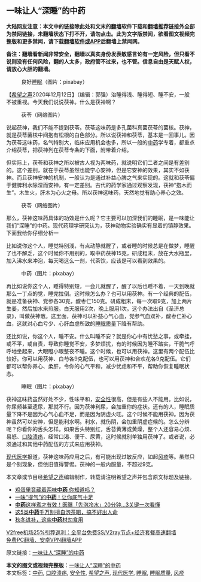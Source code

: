  <h2>一味让人“深睡”的中药</h2> <p class="notice"><b>大陆网友注意：本文中的链接除此处和文末的<a href="https://github.com/bannedbook/fanqiang" >翻墙</a>软件下载和<a href="https://github.com/killgcd/justmysocks/blob/master/README.md">翻墙推荐</a>链接外全部为禁网链接，未翻墙状态下打不开，请勿点击。此为文字版禁闻，欲看图文视频完整版和更多禁闻，请下载<a href="https://github.com/bannedbook/fanqiang">翻墙软件或APP</a>后翻墙上禁闻网。</p><p>备注：翻墙看新闻非常安全，翻墙以真实身份发表敏感言论有一定风险，但只看不说则没有任何风险，翻的人太多，政府管不过来，也不管。信息自由是天赋人权，请放心大胆的翻墙。</b></p>  <div class="entry"> <figure><figcaption>良好<a href="https://www.bannedbook.org/bnews/tag/%e7%9d%a1%e7%9c%a0/" class="st_tag internal_tag" rel="tag" title="标签 睡眠 下的日志">睡眠</a>（图片：pixabay）</figcaption></figure> <p>【<span class='wp_keywordlink_affiliate'><a href="https://www.soundofhope.org" title="希望之声" target="_blank">希望之声</a></span>2020年12月12日】（编辑：郭强）治睡得浅、睡得短、睡不安，一般不被重视。今天我们说说茯神。什么是茯神啊？</p> <figure><figcaption>茯苓（网络图片）</figcaption></figure> <p>说起茯神，我们不能不提到茯苓。茯苓这味药是多孔菌科真菌茯苓的菌核。茯神，就是茯苓菌核中间抱有松根的白色部分。所以说茯神和茯苓，基本是一回事儿。因为茯苓这味药，名气特别大，临床应用机会也多，所以一般的<a href="https://www.bannedbook.org/bnews/tag/%E4%B8%AD%E8%8D%AF/" class="st_tag internal_tag" rel="tag" title="标签 中药 下的日志">中药</a>学专着，都重点介绍茯苓，把茯神列在茯苓专条的下面，附带着介绍。</p>  <p>但实际上，茯苓和茯神之所以被古人视为两味药，就说明它们二者之间是有差别的。这个差别，就在于茯苓虽然也能宁心安神，但是它安神的效果，其实不如茯神。而且茯神安神的机制，一般认为是通过补益心脾之气来实现的。这就和茯苓偏于健脾利水除湿而安神，有一定差别。古代的药学家通过观察发现，茯神“抱木而生”。木生火，肝木为心火之母。所以茯神这味药，天然地觉有助心养心之效。</p> <figure><figcaption>茯苓（网络图片）</figcaption></figure> <p>那么，茯神这味药具体的功效是什么呢？它主要可以加深我们的睡眠，是一味能让我们“深睡”的中药。现代药理学研究认为，茯神动物实验确实有显着的镇静效果。下面我给你仔细分析一</p>  <p>比如说你这个人，睡觉特别浅，有点动静就醒了，或者睡的时候总是在做梦，睡醒了也不解乏，这个时候你不用别的，取中药茯神15克，研成粗末，放在大水瓶里，加入沸水来冲泡，每天喝这么一剂，代茶饮，应该是可以看到效果的。</p> <figure><figcaption>中药（图片：pixabay）</figcaption></figure> <p>再比如说你这个人，睡得特别短，一会儿就醒了，醒了以后也睡不着，一天到晚就那么一丁点的觉，睡完拉倒。这时候怎么办？也可以用茯神。有一个经典的配伍，就是准备茯神、党参各30克，酸枣仁150克。研成粗末，每一次取9克，加上两片生姜，然后加水来煎服。白天服用2次，晚上服用1次。这个办法出自《圣济总录》，叫做茯神散。这里面，茯神可以补益心气心血，党参气血双补，酸枣仁补心血，这就对心血亏少、心肝血虚所致的<a href="https://www.bannedbook.org/bnews/tag/%E7%9D%A1%E7%9C%A0%E8%B4%A8%E9%87%8F/" class="st_tag internal_tag" rel="tag" title="标签 睡眠质量 下的日志">睡眠质量</a>下降有帮助。</p>  <p>还比如说，你这个人，睡不安。什么叫睡不安？就是你心中有忧愁之事，或牵挂，或不平，或自责，导致你睡觉不安，多梦烦扰，有的时候因为睡不踏实，干脆气呼呼地坐起来，大眼瞪小眼整夜不睡。这个时候，也可以用茯神。这里有两个配伍比较好。你可以用茯神、白芍各9克配伍，也可以用茯神和合欢花各9克配伍。它们都可以帮你养心、柔肝，令你的心气平和，减少忧虑和不平，帮助你恢复睡眠状态。</p> <figure><figcaption>睡眠（图片：pixabay）</figcaption></figure> <p>茯神这味药虽然好处不少，性味平和，<a href="https://www.bannedbook.org/bnews/tag/%E5%AE%89%E5%85%A8%E6%80%A7/" class="st_tag internal_tag" rel="tag" title="标签 安全性 下的日志">安全性</a>很高，但是有些人不能用。比如说，你尿频甚至遗尿，那就不行。因为茯神利尿，会加重你的症状。还有的人，睡眠质量下降不是因为心气心血不足，而是因为阴虚火旺。这个时候不能用茯神。因为茯神虽然可以安神，但是能利水啊。利水，就伤阴，会加重阴虚症候的。怎么分辨呢？你看你的舌头怎样。如果舌头特别红，舌苔黄薄或黄燥，整个人还容易心烦、易怒、<a href="https://www.bannedbook.org/bnews/tag/%e5%8f%a3%e8%85%94%e6%ba%83%e7%96%a1/" class="st_tag internal_tag" rel="tag" title="标签 口腔溃疡 下的日志">口腔溃疡</a>，经常口渴、便干、尿黄，这时候就别单独用茯神了。或者说，必须通过和其他中药配伍的方式来应用茯神。</p>  <p><a href="https://www.bannedbook.org/bnews/tag/%E7%8E%B0%E4%BB%A3%E5%8C%BB%E5%AD%A6/" class="st_tag internal_tag" rel="tag" title="标签 现代医学 下的日志">现代医学</a>报道，茯神这味药应用之后，有可能出现过敏反应，如起<a href="https://www.bannedbook.org/bnews/tag/%e9%a3%8e%e7%96%b9/" class="st_tag internal_tag" rel="tag" title="标签 风疹 下的日志">风疹</a>等。虽然只是个别现象，但依旧值得警惕。茯神的一般内服量，不超过9克。</p> <p>本文章或节目经<a href="https://www.bannedbook.org/bnews/tag/%e5%b8%8c%e6%9c%9b%e4%b9%8b%e5%a3%b0/" class="st_tag internal_tag" rel="tag" title="标签 希望之声 下的日志">希望之声</a>编辑制作，转载请注明希望之声并包含原文标题及链接。</p> <ul class='op-related-articles' title='相关阅读'> <li><a href='https://www.bannedbook.org/bnews/health/20201210/1445287.html' target='_blank'>鸡蛋里竟藏着两味<b>中药</b> 你知道吗？</a></li> <li><a href='https://www.bannedbook.org/bnews/comments/20201203/1441141.html' target='_blank'>一味“提气”的<b>中药</b>！让你底气十足</a></li> <li><a href='https://www.bannedbook.org/bnews/lifebaike/20201117/1432375.html' target='_blank'><b>中药</b>这样煮才有效！医曝「先泡冷水」20分钟…3关键一次看懂</a></li> <li><a href='https://www.bannedbook.org/bnews/comments/20201114/1430957.html' target='_blank'>这5类<b>中药</b>千万别擅自泡茶喝，搞不好出人命</a></li> <li><a href='https://www.bannedbook.org/bnews/comments/20201106/1426775.html' target='_blank'>秋冬进补，这些<b>中药</b>材勿食用</a></li> </ul> <p class="texttj"> <a href="https://github.com/bannedbook/fanqiang/wiki/V2ray%E6%9C%BA%E5%9C%BA" target="_blank">V2free机场25%引荐返利：全平台免费SS/V2ray节点+经济套餐高速翻墙</a><br/> <a href="https://github.com/bannedbook/fanqiang/wiki/%E7%A6%81%E9%97%BB%E7%BD%91%E5%AE%89%E5%8D%93%E7%BF%BB%E5%A2%99%E6%96%B0%E9%97%BBAPP" target="_blank">免费PC翻墙、安卓VPN翻墙APP</a></p><p>原文链接：<a class="src_link"  href="https://www.soundofhope.org/post/452314" target="_blank">一味让人“深睡”的中药</a></p><a name='sharetosocial'></a>       <div><b>本文的图文或视频完整版</b>：<a href='https://www.bannedbook.org/bnews/comments/20201212/1446452.html'>一味让人“深睡”的中药</a></div>  </div><!--END ENTRY--> <div class="postfooter"> <div>本文标签：<a href="https://www.bannedbook.org/bnews/tag/%E4%B8%AD%E8%8D%AF/" rel="tag">中药</a>, <a href="https://www.bannedbook.org/bnews/tag/%e5%8f%a3%e8%85%94%e6%ba%83%e7%96%a1/" rel="tag">口腔溃疡</a>, <a href="https://www.bannedbook.org/bnews/tag/%E5%AE%89%E5%85%A8%E6%80%A7/" rel="tag">安全性</a>, <a href="https://www.bannedbook.org/bnews/tag/%e5%b8%8c%e6%9c%9b%e4%b9%8b%e5%a3%b0/" rel="tag">希望之声</a>, <a href="https://www.bannedbook.org/bnews/tag/%E7%8E%B0%E4%BB%A3%E5%8C%BB%E5%AD%A6/" rel="tag">现代医学</a>, <a href="https://www.bannedbook.org/bnews/tag/%e7%9d%a1%e7%9c%a0/" rel="tag">睡眠</a>, <a href="https://www.bannedbook.org/bnews/tag/%E7%9D%A1%E7%9C%A0%E8%B4%A8%E9%87%8F/" rel="tag">睡眠质量</a>, <a href="https://www.bannedbook.org/bnews/tag/%e9%a3%8e%e7%96%b9/" rel="tag">风疹</a></div>  </div><!--END POSTFOOTER--> 